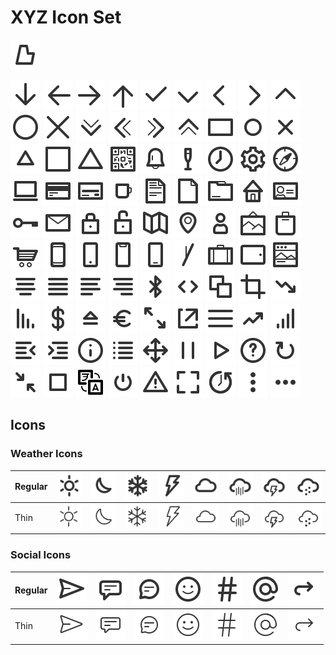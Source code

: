 # XYZ Icon Set

[![](/icons/logo.bartaxyz.svg)](http://ondrejbarta.xyz)

![](/icons/basic.regular.arrowDown.svg)
![](/icons/basic.regular.arrowLeft.svg)
![](/icons/basic.regular.arrowRight.svg)
![](/icons/basic.regular.arrowUp.svg)
![](/icons/basic.regular.check.svg)
![](/icons/basic.regular.chevronDown.svg)
![](/icons/basic.regular.chevronLeft.svg)
![](/icons/basic.regular.chevronRight.svg)
![](/icons/basic.regular.chevronUp.svg)
![](/icons/basic.regular.circle.svg)
![](/icons/basic.regular.cross.svg)
![](/icons/basic.regular.doubleChevronDown.svg)
![](/icons/basic.regular.doubleChevronLeft.svg)
![](/icons/basic.regular.doubleChevronRight.svg)
![](/icons/basic.regular.doubleChevronUp.svg)
![](/icons/basic.regular.rectangle.svg)
![](/icons/basic.regular.smallCircle.svg)
![](/icons/basic.regular.smallCross.svg)
![](/icons/basic.regular.smallTriangle.svg)
![](/icons/basic.regular.square.svg)
![](/icons/basic.regular.triangle.svg)
![](/icons/object.regular.QRCode.svg)
![](/icons/object.regular.bell.svg)
![](/icons/object.regular.champaigne.svg)
![](/icons/object.regular.clock.svg)
![](/icons/object.regular.cog.svg)
![](/icons/object.regular.compass.svg)
![](/icons/object.regular.computer.svg)
![](/icons/object.regular.creditCardBack.svg)
![](/icons/object.regular.creditCardFront.svg)
![](/icons/object.regular.cup.svg)
![](/icons/object.regular.document.svg)
![](/icons/object.regular.emptyDocument.svg)
![](/icons/object.regular.folder.svg)
![](/icons/object.regular.home.svg)
![](/icons/object.regular.id.svg)
![](/icons/object.regular.key.svg)
![](/icons/object.regular.letterEnvelope.svg)
![](/icons/object.regular.lock.svg)
![](/icons/object.regular.lockUnlocked.svg)
![](/icons/object.regular.map.svg)
![](/icons/object.regular.mapPin.svg)
![](/icons/object.regular.person.svg)
![](/icons/object.regular.picture.svg)
![](/icons/object.regular.shoppingBag.svg)
![](/icons/object.regular.shoppingCart.svg)
![](/icons/object.regular.smartphone.svg)
![](/icons/object.regular.smartphoneButton.svg)
![](/icons/object.regular.smartphoneNotch.svg)
![](/icons/object.regular.smartphoneWideButton.svg)
![](/icons/object.regular.stick.svg)
![](/icons/object.regular.suitcase.svg)
![](/icons/object.regular.tablet.svg)
![](/icons/object.regular.window.svg)
![](/icons/ui.regular.alignCenter.svg)
![](/icons/ui.regular.alignJustify.svg)
![](/icons/ui.regular.alignLeft.svg)
![](/icons/ui.regular.alignRight.svg)
![](/icons/ui.regular.bluetooth.svg)
![](/icons/ui.regular.code.svg)
![](/icons/ui.regular.copy.svg)
![](/icons/ui.regular.crop.svg)
![](/icons/ui.regular.decreasingArrow.svg)
![](/icons/ui.regular.decreasingLines.svg)
![](/icons/ui.regular.dollar.svg)
![](/icons/ui.regular.eject.svg)
![](/icons/ui.regular.euro.svg)
![](/icons/ui.regular.expand.svg)
![](/icons/ui.regular.external.svg)
![](/icons/ui.regular.hamburger.svg)
![](/icons/ui.regular.increasingArrow.svg)
![](/icons/ui.regular.increasingLines.svg)
![](/icons/ui.regular.indentLeft.svg)
![](/icons/ui.regular.indentRight.svg)
![](/icons/ui.regular.info.svg)
![](/icons/ui.regular.list.svg)
![](/icons/ui.regular.move.svg)
![](/icons/ui.regular.pause.svg)
![](/icons/ui.regular.play.svg)
![](/icons/ui.regular.questionMark.svg)
![](/icons/ui.regular.refresh.svg)
![](/icons/ui.regular.shrink.svg)
![](/icons/ui.regular.stop.svg)
![](/icons/ui.regular.translate.svg)
![](/icons/ui.regular.turnOnOff.svg)
![](/icons/ui.regular.warning.svg)
![](/icons/ui.regular.fullscreen.svg)
![](/icons/ui.regular.history.svg)
![](/icons/ui.regular.kebabMenuVertical.svg)
![](/icons/ui.regular.kebabMenuHorizontal.svg)

## Icons

### Weather Icons

| Regular | ![](/icons/weather.regular.sun.svg) | ![](/icons/weather.regular.moon.svg) | ![](/icons/weather.regular.snowflake.svg) | ![](/icons/weather.regular.storm.svg) | ![](/icons/weather.regular.cloud.svg) | ![](/icons/weather.regular.cloudRain.svg) | ![](/icons/weather.regular.cloudStorm.svg) | ![](/icons/weather.regular.cloudSnowflake.svg)
| --- | --- | --- | --- | --- | --- | --- | --- | --- |
| Thin | ![](/icons/weather.thin.sun.svg) | ![](/icons/weather.thin.moon.svg) | ![](/icons/weather.thin.snowflake.svg) | ![](/icons/weather.thin.storm.svg) | ![](/icons/weather.thin.cloud.svg) | ![](/icons/weather.thin.cloudRain.svg) | ![](/icons/weather.thin.cloudStorm.svg) | ![](/icons/weather.thin.cloudSnowflake.svg) |

### Social Icons

| Regular | ![](/icons/social.regular.paperPlane.svg) | ![](/icons/social.regular.chatBubbleSquare.svg) | ![](/icons/social.regular.chatBubbleCircle.svg) | ![](/icons/social.regular.emoji.svg) | ![](/icons/social.regular.hashtag.svg) | ![](/icons/social.regular.mention.svg) | ![](/icons/social.regular.reply.svg)
| --- | --- | --- | --- | --- | --- | --- | --- |
| Thin | ![](/icons/social.thin.paperPlane.svg) | ![](/icons/social.thin.chatBubbleSquare.svg) | ![](/icons/social.thin.chatBubbleCircle.svg) | ![](/icons/social.thin.emoji.svg) | ![](/icons/social.thin.hashtag.svg) | ![](/icons/social.thin.mention.svg) | ![](/icons/social.thin.reply.svg)


